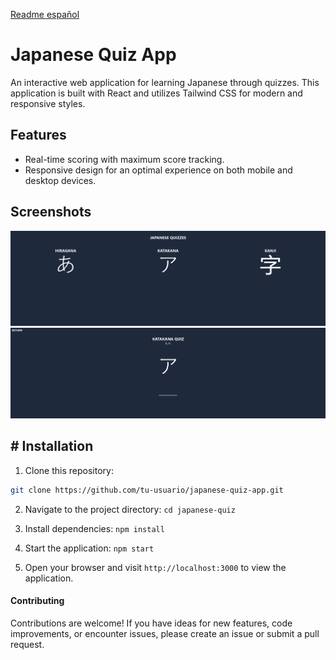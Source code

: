 [Readme español](README.es.md)

# Japanese Quiz App

An interactive web application for learning Japanese through quizzes. This application is built with React and utilizes Tailwind CSS for modern and responsive styles.

## Features

- Real-time scoring with maximum score tracking.
- Responsive design for an optimal experience on both mobile and desktop devices.

## Screenshots
![Captura de Pantalla 1](src/static/images/cap1.png)
![Captura de Pantalla 1](src/static/images/cap2.png)

## # Installation

1. Clone this repository:

```bash
git clone https://github.com/tu-usuario/japanese-quiz-app.git
```

2. Navigate to the project directory: `cd japanese-quiz`

3. Install dependencies: `npm install`

4. Start the application: `npm start`

5. Open your browser and visit `http://localhost:3000` to view the application.

#### Contributing

Contributions are welcome! If you have ideas for new features, code improvements, or encounter issues, please create an issue or submit a pull request.
